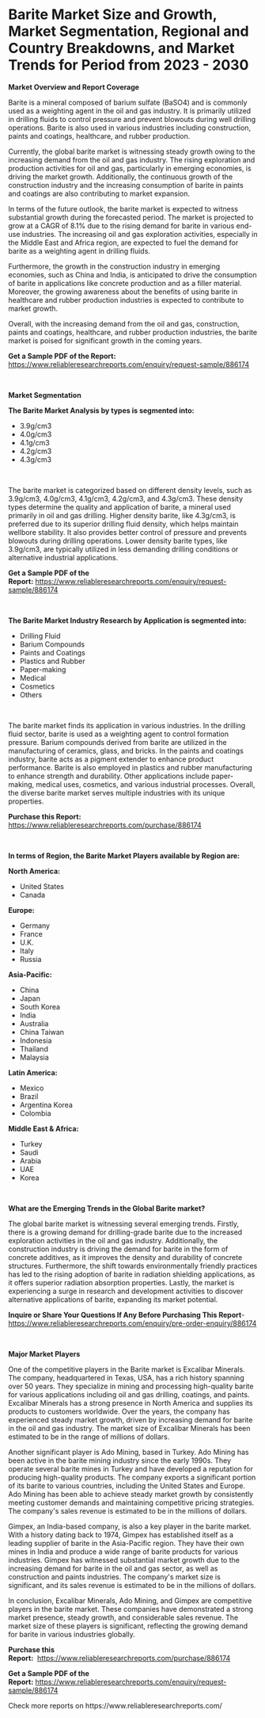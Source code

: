 <p><h1>Barite Market Size and Growth, Market Segmentation, Regional and Country Breakdowns, and Market Trends for Period from 2023 -  2030</h1></p><p><strong>Market Overview and Report Coverage</strong></p>
<p><p>Barite is a mineral composed of barium sulfate (BaSO4) and is commonly used as a weighting agent in the oil and gas industry. It is primarily utilized in drilling fluids to control pressure and prevent blowouts during well drilling operations. Barite is also used in various industries including construction, paints and coatings, healthcare, and rubber production.</p><p>Currently, the global barite market is witnessing steady growth owing to the increasing demand from the oil and gas industry. The rising exploration and production activities for oil and gas, particularly in emerging economies, is driving the market growth. Additionally, the continuous growth of the construction industry and the increasing consumption of barite in paints and coatings are also contributing to market expansion.</p><p>In terms of the future outlook, the barite market is expected to witness substantial growth during the forecasted period. The market is projected to grow at a CAGR of 8.1% due to the rising demand for barite in various end-use industries. The increasing oil and gas exploration activities, especially in the Middle East and Africa region, are expected to fuel the demand for barite as a weighting agent in drilling fluids.</p><p>Furthermore, the growth in the construction industry in emerging economies, such as China and India, is anticipated to drive the consumption of barite in applications like concrete production and as a filler material. Moreover, the growing awareness about the benefits of using barite in healthcare and rubber production industries is expected to contribute to market growth.</p><p>Overall, with the increasing demand from the oil and gas, construction, paints and coatings, healthcare, and rubber production industries, the barite market is poised for significant growth in the coming years.</p></p>
<p><strong>Get a Sample PDF of the Report:</strong> <a href="https://www.reliableresearchreports.com/enquiry/request-sample/886174">https://www.reliableresearchreports.com/enquiry/request-sample/886174</a></p>
<p>&nbsp;</p>
<p><strong>Market Segmentation</strong></p>
<p><strong>The Barite Market Analysis by types is segmented into:</strong></p>
<p><ul><li>3.9g/cm3</li><li>4.0g/cm3</li><li>4.1g/cm3</li><li>4.2g/cm3</li><li>4.3g/cm3</li></ul></p>
<p>&nbsp;</p>
<p><p>The barite market is categorized based on different density levels, such as 3.9g/cm3, 4.0g/cm3, 4.1g/cm3, 4.2g/cm3, and 4.3g/cm3. These density types determine the quality and application of barite, a mineral used primarily in oil and gas drilling. Higher density barite, like 4.3g/cm3, is preferred due to its superior drilling fluid density, which helps maintain wellbore stability. It also provides better control of pressure and prevents blowouts during drilling operations. Lower density barite types, like 3.9g/cm3, are typically utilized in less demanding drilling conditions or alternative industrial applications.</p></p>
<p><strong>Get a Sample PDF of the Report:</strong>&nbsp;<a href="https://www.reliableresearchreports.com/enquiry/request-sample/886174">https://www.reliableresearchreports.com/enquiry/request-sample/886174</a></p>
<p>&nbsp;</p>
<p><strong>The Barite Market Industry Research by Application is segmented into:</strong></p>
<p><ul><li>Drilling Fluid</li><li>Barium Compounds</li><li>Paints and Coatings</li><li>Plastics and Rubber</li><li>Paper-making</li><li>Medical</li><li>Cosmetics</li><li>Others</li></ul></p>
<p>&nbsp;</p>
<p><p>The barite market finds its application in various industries. In the drilling fluid sector, barite is used as a weighting agent to control formation pressure. Barium compounds derived from barite are utilized in the manufacturing of ceramics, glass, and bricks. In the paints and coatings industry, barite acts as a pigment extender to enhance product performance. Barite is also employed in plastics and rubber manufacturing to enhance strength and durability. Other applications include paper-making, medical uses, cosmetics, and various industrial processes. Overall, the diverse barite market serves multiple industries with its unique properties.</p></p>
<p><strong>Purchase this Report:</strong>&nbsp; <a href="https://www.reliableresearchreports.com/purchase/886174">https://www.reliableresearchreports.com/purchase/886174</a></p>
<p>&nbsp;</p>
<p><strong>In terms of Region, the Barite Market Players available by Region are:</strong></p>
<p>
    <p> <strong> North America: </strong>
        <ul>
            <li>United States</li>
            <li>Canada</li>
        </ul>
        </p> 
    <p> <strong> Europe: </strong>
        <ul>
            <li>Germany</li>
            <li>France</li>
            <li>U.K.</li>
            <li>Italy</li>
            <li>Russia</li>
        </ul>
        </p> 
    <p> <strong> Asia-Pacific: </strong>
        <ul>
            <li>China</li>
            <li>Japan</li>
            <li>South Korea</li>
            <li>India</li>
            <li>Australia</li>
            <li>China Taiwan</li>
            <li>Indonesia</li>
            <li>Thailand</li>
            <li>Malaysia</li>
        </ul>
        </p> 
    <p> <strong> Latin America: </strong>
        <ul>
            <li>Mexico</li>
            <li>Brazil</li>
            <li>Argentina Korea</li>
            <li>Colombia</li>
        </ul>
        </p> 
    <p> <strong> Middle East & Africa: </strong>
        <ul>
            <li>Turkey</li>
            <li>Saudi</li>
            <li>Arabia</li>
            <li>UAE</li>
            <li>Korea</li>
        </ul>
    </p>
    </p>
<p>&nbsp;</p>
<p><strong>What are the Emerging Trends in the Global Barite market?</strong></p>
<p><p>The global barite market is witnessing several emerging trends. Firstly, there is a growing demand for drilling-grade barite due to the increased exploration activities in the oil and gas industry. Additionally, the construction industry is driving the demand for barite in the form of concrete additives, as it improves the density and durability of concrete structures. Furthermore, the shift towards environmentally friendly practices has led to the rising adoption of barite in radiation shielding applications, as it offers superior radiation absorption properties. Lastly, the market is experiencing a surge in research and development activities to discover alternative applications of barite, expanding its market potential.</p></p>
<p><strong>Inquire or Share Your Questions If Any Before Purchasing This Report</strong>- <a href="https://www.reliableresearchreports.com/enquiry/pre-order-enquiry/886174">https://www.reliableresearchreports.com/enquiry/pre-order-enquiry/886174</a></p>
<p>&nbsp;</p>
<p><strong>Major Market Players</strong></p>
<p><p>One of the competitive players in the Barite market is Excalibar Minerals. The company, headquartered in Texas, USA, has a rich history spanning over 50 years. They specialize in mining and processing high-quality barite for various applications including oil and gas drilling, coatings, and paints. Excalibar Minerals has a strong presence in North America and supplies its products to customers worldwide. Over the years, the company has experienced steady market growth, driven by increasing demand for barite in the oil and gas industry. The market size of Excalibar Minerals has been estimated to be in the range of millions of dollars.</p><p>Another significant player is Ado Mining, based in Turkey. Ado Mining has been active in the barite mining industry since the early 1990s. They operate several barite mines in Turkey and have developed a reputation for producing high-quality products. The company exports a significant portion of its barite to various countries, including the United States and Europe. Ado Mining has been able to achieve steady market growth by consistently meeting customer demands and maintaining competitive pricing strategies. The company's sales revenue is estimated to be in the millions of dollars.</p><p>Gimpex, an India-based company, is also a key player in the barite market. With a history dating back to 1974, Gimpex has established itself as a leading supplier of barite in the Asia-Pacific region. They have their own mines in India and produce a wide range of barite products for various industries. Gimpex has witnessed substantial market growth due to the increasing demand for barite in the oil and gas sector, as well as construction and paints industries. The company's market size is significant, and its sales revenue is estimated to be in the millions of dollars.</p><p>In conclusion, Excalibar Minerals, Ado Mining, and Gimpex are competitive players in the barite market. These companies have demonstrated a strong market presence, steady growth, and considerable sales revenue. The market size of these players is significant, reflecting the growing demand for barite in various industries globally.</p></p>
<p><strong>Purchase this Report:</strong>&nbsp;&nbsp;<a href="https://www.reliableresearchreports.com/purchase/886174">https://www.reliableresearchreports.com/purchase/886174</a></p>
<p></p>
<p><strong>Get a Sample PDF of the Report:</strong>&nbsp;<a href="https://www.reliableresearchreports.com/enquiry/request-sample/886174">https://www.reliableresearchreports.com/enquiry/request-sample/886174</a></p>
<p>Check more reports on https://www.reliableresearchreports.com/</p>